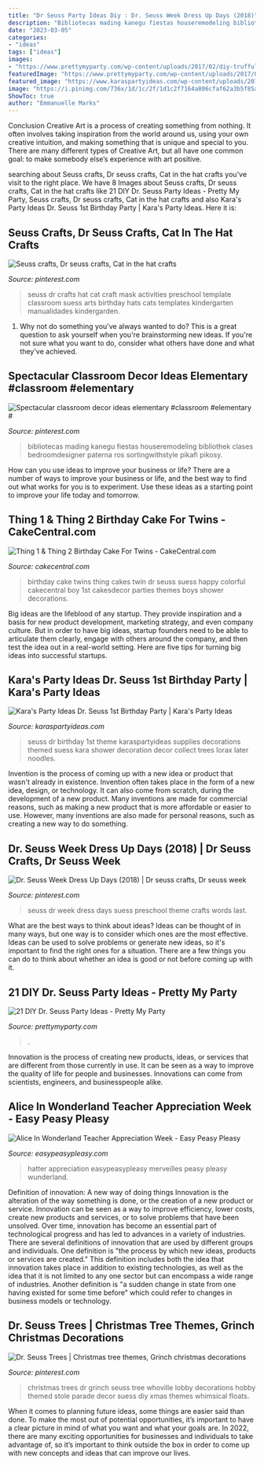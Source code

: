 ```yaml
---
title: "Dr Seuss Party Ideas Diy : Dr. Seuss Week Dress Up Days (2018)"
description: "Bibliotecas mading kanegu fiestas houseremodeling bibliothek clases bedroomdesigner paterna ros sortingwithstyle pikafi pikosy"
date: "2023-03-05"
categories:
- "ideas"
tags: ["ideas"]
images:
- "https://www.prettymyparty.com/wp-content/uploads/2017/02/diy-truffula-trees.jpg"
featuredImage: "https://www.prettymyparty.com/wp-content/uploads/2017/02/diy-truffula-trees.jpg"
featured_image: "https://www.karaspartyideas.com/wp-content/uploads/2012/05/577750_3873184067648_1220067794_33623766_1550447019_n_600x925.jpg"
image: "https://i.pinimg.com/736x/1d/1c/2f/1d1c2f7164a806cfaf62a3b5f85adb41--classroom-crafts-preschool-crafts.jpg"
ShowToc: true
author: "Emmanuelle Marks"
---
```



Conclusion
Creative Art is a process of creating something from nothing. It often involves taking inspiration from the world around us, using your own creative intuition, and making something that is unique and special to you. There are many different types of Creative Art, but all have one common goal: to make somebody else’s experience with art positive.

	

		
searching about Seuss crafts, Dr seuss crafts, Cat in the hat crafts you've visit to the right place. We have 8 Images about Seuss crafts, Dr seuss crafts, Cat in the hat crafts like 21 DIY Dr. Seuss Party Ideas - Pretty My Party, Seuss crafts, Dr seuss crafts, Cat in the hat crafts and also Kara&#039;s Party Ideas Dr. Seuss 1st Birthday Party | Kara&#039;s Party Ideas. Here it is:
		
    
## Seuss Crafts, Dr Seuss Crafts, Cat In The Hat Crafts

<img loading=lazy src="https://i.pinimg.com/736x/1d/1c/2f/1d1c2f7164a806cfaf62a3b5f85adb41--classroom-crafts-preschool-crafts.jpg" onerror="this.onerror=null;this.src='https://tse2.mm.bing.net/th?id=OIP.NEQSZtsrgGhqA0lUI1_n6wHaJ4&amp;pid=15.1';" alt="Seuss crafts, Dr seuss crafts, Cat in the hat crafts">

_Source: pinterest.com_

>seuss dr crafts hat cat craft mask activities preschool template classroom suess arts birthday hats cats templates kindergarten manualidades kindergarden. 

	

1. Why not do something you've always wanted to do? This is a great question to ask yourself when you're brainstorming new ideas. If you're not sure what you want to do, consider what others have done and what they've achieved.

    
## Spectacular Classroom Decor Ideas Elementary #classroom #elementary #

<img loading=lazy src="https://i.pinimg.com/736x/74/db/94/74db94bf8aca6bcddb09eb80a1cf07c9.jpg" onerror="this.onerror=null;this.src='https://tse4.mm.bing.net/th?id=OIP.AvKbe_r1ElXxTeIObaZYZgHaJ3&amp;pid=15.1';" alt="Spectacular classroom decor ideas elementary #classroom #elementary #">

_Source: pinterest.com_

>bibliotecas mading kanegu fiestas houseremodeling bibliothek clases bedroomdesigner paterna ros sortingwithstyle pikafi pikosy. 

	

How can you use ideas to improve your business or life?
There are a number of ways to improve your business or life, and the best way to find out what works for you is to experiment. Use these ideas as a starting point to improve your life today and tomorrow.

    
## Thing 1 &amp; Thing 2 Birthday Cake For Twins - CakeCentral.com

<img loading=lazy src="https://cdn001.cakecentral.com/gallery/2015/03/900_869020R30K_thing-1-amp-thing-2-birthday-cake-for-twins.jpg" onerror="this.onerror=null;this.src='https://tse4.mm.bing.net/th?id=OIP.tCdmHFf520Nnoj3vlEasvwHaMI&amp;pid=15.1';" alt="Thing 1 &amp; Thing 2 Birthday Cake For Twins - CakeCentral.com">

_Source: cakecentral.com_

>birthday cake twins thing cakes twin dr seuss suess happy colorful cakecentral boy 1st cakesdecor parties themes boys shower decorations. 

	

Big ideas are the lifeblood of any startup. They provide inspiration and a basis for new product development, marketing strategy, and even company culture. But in order to have big ideas, startup founders need to be able to articulate them clearly, engage with others around the company, and then test the idea out in a real-world setting. Here are five tips for turning big ideas into successful startups.

    
## Kara&#039;s Party Ideas Dr. Seuss 1st Birthday Party | Kara&#039;s Party Ideas

<img loading=lazy src="https://www.karaspartyideas.com/wp-content/uploads/2012/05/577750_3873184067648_1220067794_33623766_1550447019_n_600x925.jpg" onerror="this.onerror=null;this.src='https://tse2.mm.bing.net/th?id=OIP.spyKNn_AQPVoVfUl5YntngHaLa&amp;pid=15.1';" alt="Kara&#039;s Party Ideas Dr. Seuss 1st Birthday Party | Kara&#039;s Party Ideas">

_Source: karaspartyideas.com_

>seuss dr birthday 1st theme karaspartyideas supplies decorations themed suess kara shower decoration decor collect trees lorax later noodles. 

	

Invention is the process of coming up with a new idea or product that wasn't already in existence. Invention often takes place in the form of a new idea, design, or technology. It can also come from scratch, during the development of a new product. Many inventions are made for commercial reasons, such as making a new product that is more affordable or easier to use. However, many inventions are also made for personal reasons, such as creating a new way to do something.

    
## Dr. Seuss Week Dress Up Days (2018) | Dr Seuss Crafts, Dr Seuss Week

<img loading=lazy src="https://i.pinimg.com/736x/b4/50/5a/b4505af29cef4d1528aa90856e5a8505.jpg" onerror="this.onerror=null;this.src='https://tse1.mm.bing.net/th?id=OIP.Y1gUUVN_Itv3Pa0NqWUpawHaJ3&amp;pid=15.1';" alt="Dr. Seuss Week Dress Up Days (2018) | Dr seuss crafts, Dr seuss week">

_Source: pinterest.com_

>seuss dr week dress days suess preschool theme crafts words last. 

	

What are the best ways to think about ideas?
Ideas can be thought of in many ways, but one way is to consider which ones are the most effective. Ideas can be used to solve problems or generate new ideas, so it's important to find the right ones for a situation. There are a few things you can do to think about whether an idea is good or not before coming up with it.

    
## 21 DIY Dr. Seuss Party Ideas - Pretty My Party

<img loading=lazy src="https://www.prettymyparty.com/wp-content/uploads/2017/02/diy-truffula-trees.jpg" onerror="this.onerror=null;this.src='https://tse4.mm.bing.net/th?id=OIP.6IB94u5SEQB6dWBrkeel3QHaIw&amp;pid=15.1';" alt="21 DIY Dr. Seuss Party Ideas - Pretty My Party">

_Source: prettymyparty.com_

>. 

	

Innovation is the process of creating new products, ideas, or services that are different from those currently in use. It can be seen as a way to improve the quality of life for people and businesses. Innovations can come from scientists, engineers, and businesspeople alike.

    
## Alice In Wonderland Teacher Appreciation Week - Easy Peasy Pleasy

<img loading=lazy src="http://easypeasypleasy.com/wp-content/uploads/2016/05/Alice-in-Wonderland-Down-the-Rabbit-Hole.jpg" onerror="this.onerror=null;this.src='https://tse2.mm.bing.net/th?id=OIP.-tmPAb184KG1BdEQ20CpqAHaLE&amp;pid=15.1';" alt="Alice In Wonderland Teacher Appreciation Week - Easy Peasy Pleasy">

_Source: easypeasypleasy.com_

>hatter appreciation easypeasypleasy merveilles peasy pleasy wunderland. 

	

Definition of innovation: A new way of doing things
Innovation is the alteration of the way something is done, or the creation of a new product or service. Innovation can be seen as a way to improve efficiency, lower costs, create new products and services, or to solve problems that have been unsolved. Over time, innovation has become an essential part of technological progress and has led to advances in a variety of industries.
There are several definitions of innovation that are used by different groups and individuals. One definition is "the process by which new ideas, products or services are created." This definition includes both the idea that innovation takes place in addition to existing technologies, as well as the idea that it is not limited to any one sector but can encompass a wide range of industries. Another definition is "a sudden change in state from one having existed for some time before" which could refer to changes in business models or technology.

    
## Dr. Seuss Trees | Christmas Tree Themes, Grinch Christmas Decorations

<img loading=lazy src="https://i.pinimg.com/736x/b7/e4/f7/b7e4f7c29624b3abca46a77823c81db4--themed-christmas-trees-grinch-christmas.jpg" onerror="this.onerror=null;this.src='https://tse4.mm.bing.net/th?id=OIP.hl-ztcByX5rvvBCtFGCNHQHaJ4&amp;pid=15.1';" alt="Dr. Seuss Trees | Christmas tree themes, Grinch christmas decorations">

_Source: pinterest.com_

>christmas trees dr grinch seuss tree whoville lobby decorations hobby themed stole parade decor suess diy xmas themes whimsical floats. 

	

When it comes to planning future ideas, some things are easier said than done. To make the most out of potential opportunities, it’s important to have a clear picture in mind of what you want and what your goals are. In 2022, there are many exciting opportunities for businesses and individuals to take advantage of, so it’s important to think outside the box in order to come up with new concepts and ideas that can improve our lives.

